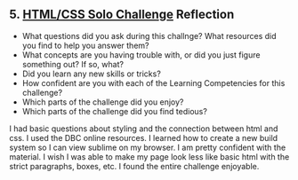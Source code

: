 ## 5. [HTML/CSS Solo Challenge](5_HTML_CSS_solo_challenge/readme.md) Reflection

* What questions did you ask during this challnge? What resources did you find to help you answer them?  
* What concepts are you having trouble with, or did you just figure something out? If so, what?  
* Did you learn any new skills or tricks?
* How confident are you with each of the Learning Competencies for this challenge? 
* Which parts of the challenge did you enjoy?
* Which parts of the challenge did you find tedious?

<!-- Add your reflection here. Remove the comment markers -->
I had basic questions about styling and the connection between html and css. I used the DBC online resources. I learned how to create a new build system so I can view sublime on my browser. I am pretty confident with the material. I wish I was able to make my page look less like basic html with the strict paragraphs, boxes, etc. I found the entire challenge enjoyable. 